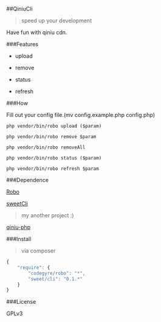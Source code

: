##QiniuCli
>speed up your development

Have fun with qiniu cdn.

###Features

- upload

- remove

- status

- refresh

###How

Fill out your config file.(mv config.example.php config.php)

`php vendor/bin/robo upload ($param)`

`php vendor/bin/robo remove $param`

`php vendor/bin/robo removeAll`

`php vendor/bin/robo status ($param)`

`php vendor/bin/robo refresh $param`

###Dependence

[Robo](http://robo.li/started.html)

[sweetCli](https://xuqingfeng.github.io/doc/sweetCli/)
>my another project :)

[qiniu-php](https://github.com/qiniu/php-sdk/tags)

###Install
>via composer

```javascript
{
    "require": {
        "codegyre/robo": "*",
        "sweet/cli": "0.1.*"
    }
}
```

###License

GPLv3



